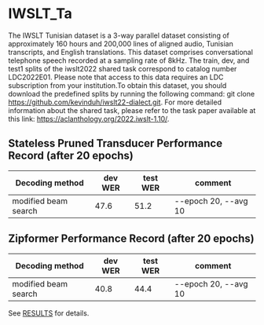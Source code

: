 # IWSLT_Ta

The IWSLT Tunisian dataset is a 3-way parallel dataset consisting of approximately 160 hours
and 200,000 lines of aligned audio, Tunisian transcripts, and English translations. This dataset
comprises conversational telephone speech recorded at a sampling rate of 8kHz. The train, dev,
and test1 splits of the iwslt2022 shared task correspond to catalog number LDC2022E01. Please
note that access to this data requires an LDC subscription from your institution.To obtain this
dataset, you should download the predefined splits by running the following command:
git clone https://github.com/kevinduh/iwslt22-dialect.git. For more detailed information about
the shared task, please refer to the task paper available at this link:
https://aclanthology.org/2022.iwslt-1.10/.

## Stateless Pruned Transducer Performance Record (after 20 epochs)

|    Decoding method                 |     dev WER     |    test WER    | comment                                  |
|------------------------------------|------------|------------|------------------------------------------|
| modified beam search               | 47.6      | 51.2       | --epoch 20, --avg 10  |

## Zipformer Performance Record (after 20 epochs)

|    Decoding method                 |     dev WER     |    test WER    | comment                                  |
|------------------------------------|------------|------------|------------------------------------------|
| modified beam search               | 40.8      | 44.4        | --epoch 20, --avg 10  |


See [RESULTS](RESULTS.md) for details.
